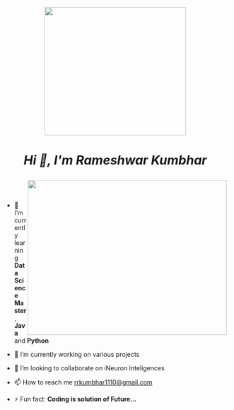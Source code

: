 <!-- ![profile](https://github.com/RameshwarKumbhar/Rameshwarkumbhar/assets/97970935/c5b590c2-0ef4-43b5-b031-96a5eb814e8c)    -->
<p align="center">
  <img  width="320" height="290" src="https://media.licdn.com/dms/image/D5612AQFJMQxvDrFDHg/article-cover_image-shrink_600_2000/0/1682716591910?e=2147483647&v=beta&t=USY1RnzfbDInHfec9aTM4KMjWPfhGw2jd156sv3Gno0">
</p>

   #                                  <p align="center">      ***Hi 👋, I'm Rameshwar Kumbhar***    </p>

<!--
**RameshwarKumbhar/Rameshwarkumbhar** is a ✨ _special_ ✨ repository because its `README.md` (this file) appears on your GitHub profile.
Here are some ideas to get you started:
- 💬 Ask me about ...
 - 😄 Pronouns: ...
- 🤔 I’m looking for help with ...
-->
  <img align="right" width="450" height="350" src="https://media.tenor.com/BqbIhT4Mb7cAAAAd/programmer-rounded-edges.gif" > <br>
  <br>
  
- 🌱 I’m currently learning **Data Science Master**, **Java** and **Python**
  
- 🔭 I’m currently working on various projects
  
- 👯 I’m looking to collaborate on iNeuron Inteligences
  
- 📫 How to reach me rrkumbhar1110@gmail.com
  
- ⚡ Fun fact: **Coding is solution of Future...**


